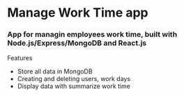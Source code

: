 # Manage Work Time app

### App for managin employees work time, built with Node.js/Express/MongoDB and React.js

Features
- Store all data in MongoDB
- Creating and deleting users, work days
- Display data with summarize work time

